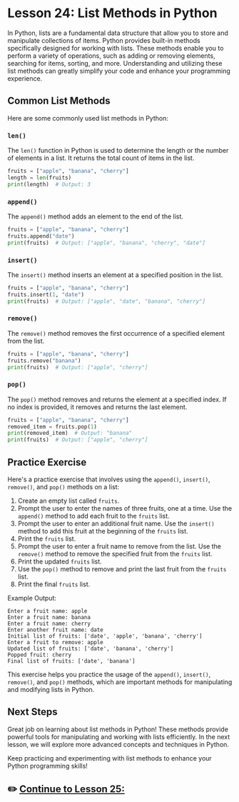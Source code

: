 # **Lesson 24: List Methods in Python**

In Python, lists are a fundamental data structure that allow you to store and manipulate collections of items. Python provides built-in methods specifically designed for working with lists. These methods enable you to perform a variety of operations, such as adding or removing elements, searching for items, sorting, and more. Understanding and utilizing these list methods can greatly simplify your code and enhance your programming experience.

## **Common List Methods**

Here are some commonly used list methods in Python:

### `len()`

The `len()` function in Python is used to determine the length or the number of elements in a list. It returns the total count of items in the list.

```python
fruits = ["apple", "banana", "cherry"]
length = len(fruits)
print(length)  # Output: 3
```

### `append()`

The `append()` method adds an element to the end of the list.

```python
fruits = ["apple", "banana", "cherry"]
fruits.append("date")
print(fruits)  # Output: ["apple", "banana", "cherry", "date"]
```

### `insert()`

The `insert()` method inserts an element at a specified position in the list.

```python
fruits = ["apple", "banana", "cherry"]
fruits.insert(1, "date")
print(fruits)  # Output: ["apple", "date", "banana", "cherry"]
```

### `remove()`

The `remove()` method removes the first occurrence of a specified element from the list.

```python
fruits = ["apple", "banana", "cherry"]
fruits.remove("banana")
print(fruits)  # Output: ["apple", "cherry"]
```

### `pop()`

The `pop()` method removes and returns the element at a specified index. If no index is provided, it removes and returns the last element.

```python
fruits = ["apple", "banana", "cherry"]
removed_item = fruits.pop(1)
print(removed_item)  # Output: "banana"
print(fruits)  # Output: ["apple", "cherry"]
```


## **Practice Exercise**

Here's a practice exercise that involves using the `append()`, `insert()`, `remove()`, and `pop()` methods on a list:

1. Create an empty list called `fruits`.
2. Prompt the user to enter the names of three fruits, one at a time. Use the `append()` method to add each fruit to the `fruits` list.
3. Prompt the user to enter an additional fruit name. Use the `insert()` method to add this fruit at the beginning of the `fruits` list.
4. Print the `fruits` list.
5. Prompt the user to enter a fruit name to remove from the list. Use the `remove()` method to remove the specified fruit from the `fruits` list.
6. Print the updated `fruits` list.
7. Use the `pop()` method to remove and print the last fruit from the `fruits` list.
8. Print the final `fruits` list.

Example Output:
```
Enter a fruit name: apple
Enter a fruit name: banana
Enter a fruit name: cherry
Enter another fruit name: date
Initial list of fruits: ['date', 'apple', 'banana', 'cherry']
Enter a fruit to remove: apple
Updated list of fruits: ['date', 'banana', 'cherry']
Popped fruit: cherry
Final list of fruits: ['date', 'banana']
```

This exercise helps you practice the usage of the `append()`, `insert()`, `remove()`, and `pop()` methods, which are important methods for manipulating and modifying lists in Python.


## **Next Steps**

Great job on learning about list methods in Python! These methods provide powerful tools for manipulating and working with lists efficiently. In the next lesson, we will explore more advanced concepts and techniques in Python.

Keep practicing and experimenting with list methods to enhance your Python programming skills!

## ✏️ [Continue to Lesson 25:](#lesson-25-advanced-concepts)